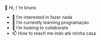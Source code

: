  👋 Hi, I  ’m bruno   
- 👀 I’m interested in fazer nada     
- 🌱 I’m currently learning programação  
- 💞️ I’m looking to collaborate    
- 📫 How to reach me indo até minha casa 
<!---
burunin/burunin is a ✨ special ✨ repository because its `README.md` (this file) appears on your GitHub profile.
You can click the Preview link to take a look at your changes.
--->
